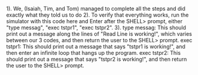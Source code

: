 1). We, (Isaiah, Tim, and Tom) managed to complete all the steps and did exactly what they told us to do
2). To verify that everything works, run the simulator with this code here and Enter after the SHELL> prompt, either "type messag", "exec tstpr1", "exec tstpr2".
3). type messag: This should print out a message along the lines of "Read Line is working!", which varies between our 3 codes, and then return the user to the SHELL> prompt.
    exec tstpr1: This should print out a message that says "tstpr1 is working!", and then enter an infinite loop that hangs up the program.
    exec tstpr2: This should print out a message that says "tstpr2 is working!", and then return the user to the SHELL> prompt.
